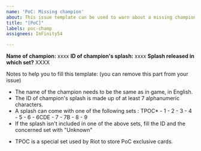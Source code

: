 ```yaml
---
name: 'PoC: Missing champion'
about: This issue template can be used to warn about a missing champion from PoC.
title: "[PoC]"
labels: poc-champ
assignees: InFinity54

---
```


**Name of champion:** xxxx
**ID of champion's splash:** xxxx
**Splash released in which set?** XXXX

Notes to help you to fill this template: (you can remove this part from your issue)
- The name of the champion needs to be the same as in game, in English.
- The ID of champion's splash is made up of at least 7 alphanumeric characters.
- A splash can come with one of the following sets : TPOC* - 1 - 2 - 3 - 4 - 5 - 6 - 6CDE - 7 - 7B - 8 - 9
- If the splash isn't included in one of the above sets, fill the ID and the concerned set with "Unknown"

* TPOC is a special set used by Riot to store PoC exclusive cards.
